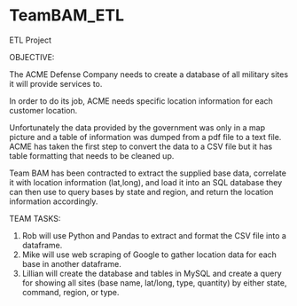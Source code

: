 # TeamBAM_ETL
ETL Project


OBJECTIVE:

The ACME Defense Company needs to create a database of all military sites it will provide services to.

In order to do its job, ACME needs specific location information for each customer location.

Unfortunately the data provided by the government was only in a map picture and a table of information was dumped from a pdf file
to a text file. ACME has taken the first step to convert the data to a CSV file but it has table formatting that needs to be cleaned up.

Team BAM has been contracted to extract the supplied base data, correlate it with location information (lat,long), and load it into an SQL database they can then use to query bases by state and region, and return the location information accordingly.

TEAM TASKS:

1) Rob will use Python and Pandas to extract and format the CSV file into a dataframe.
2) Mike will use web scraping of Google to gather location data for each base in another dataframe.
3) Lillian will create the database and tables in MySQL and create a query for showing all sites (base name, lat/long, type, quantity) by either state, command, region, or type.

